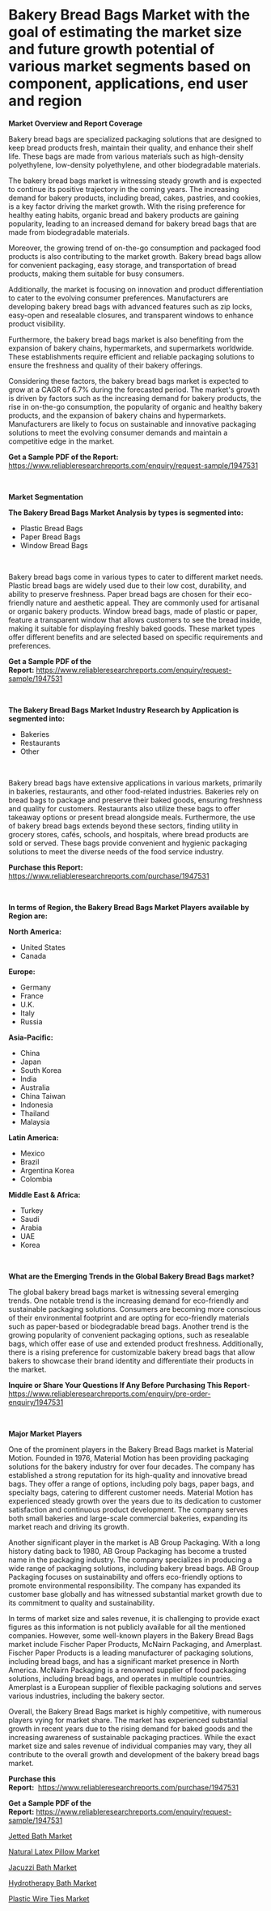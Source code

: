 <p><h1>Bakery Bread Bags Market with the goal of estimating the market size and future growth potential of various market segments based on component, applications, end user and region</h1></p><p><strong>Market Overview and Report Coverage</strong></p>
<p><p>Bakery bread bags are specialized packaging solutions that are designed to keep bread products fresh, maintain their quality, and enhance their shelf life. These bags are made from various materials such as high-density polyethylene, low-density polyethylene, and other biodegradable materials.</p><p>The bakery bread bags market is witnessing steady growth and is expected to continue its positive trajectory in the coming years. The increasing demand for bakery products, including bread, cakes, pastries, and cookies, is a key factor driving the market growth. With the rising preference for healthy eating habits, organic bread and bakery products are gaining popularity, leading to an increased demand for bakery bread bags that are made from biodegradable materials.</p><p>Moreover, the growing trend of on-the-go consumption and packaged food products is also contributing to the market growth. Bakery bread bags allow for convenient packaging, easy storage, and transportation of bread products, making them suitable for busy consumers.</p><p>Additionally, the market is focusing on innovation and product differentiation to cater to the evolving consumer preferences. Manufacturers are developing bakery bread bags with advanced features such as zip locks, easy-open and resealable closures, and transparent windows to enhance product visibility.</p><p>Furthermore, the bakery bread bags market is also benefiting from the expansion of bakery chains, hypermarkets, and supermarkets worldwide. These establishments require efficient and reliable packaging solutions to ensure the freshness and quality of their bakery offerings.</p><p>Considering these factors, the bakery bread bags market is expected to grow at a CAGR of 6.7% during the forecasted period. The market's growth is driven by factors such as the increasing demand for bakery products, the rise in on-the-go consumption, the popularity of organic and healthy bakery products, and the expansion of bakery chains and hypermarkets. Manufacturers are likely to focus on sustainable and innovative packaging solutions to meet the evolving consumer demands and maintain a competitive edge in the market.</p></p>
<p><strong>Get a Sample PDF of the Report:</strong> <a href="https://www.reliableresearchreports.com/enquiry/request-sample/1947531">https://www.reliableresearchreports.com/enquiry/request-sample/1947531</a></p>
<p>&nbsp;</p>
<p><strong>Market Segmentation</strong></p>
<p><strong>The Bakery Bread Bags Market Analysis by types is segmented into:</strong></p>
<p><ul><li>Plastic Bread Bags</li><li>Paper Bread Bags</li><li>Window Bread Bags</li></ul></p>
<p>&nbsp;</p>
<p><p>Bakery bread bags come in various types to cater to different market needs. Plastic bread bags are widely used due to their low cost, durability, and ability to preserve freshness. Paper bread bags are chosen for their eco-friendly nature and aesthetic appeal. They are commonly used for artisanal or organic bakery products. Window bread bags, made of plastic or paper, feature a transparent window that allows customers to see the bread inside, making it suitable for displaying freshly baked goods. These market types offer different benefits and are selected based on specific requirements and preferences.</p></p>
<p><strong>Get a Sample PDF of the Report:</strong>&nbsp;<a href="https://www.reliableresearchreports.com/enquiry/request-sample/1947531">https://www.reliableresearchreports.com/enquiry/request-sample/1947531</a></p>
<p>&nbsp;</p>
<p><strong>The Bakery Bread Bags Market Industry Research by Application is segmented into:</strong></p>
<p><ul><li>Bakeries</li><li>Restaurants</li><li>Other</li></ul></p>
<p>&nbsp;</p>
<p><p>Bakery bread bags have extensive applications in various markets, primarily in bakeries, restaurants, and other food-related industries. Bakeries rely on bread bags to package and preserve their baked goods, ensuring freshness and quality for customers. Restaurants also utilize these bags to offer takeaway options or present bread alongside meals. Furthermore, the use of bakery bread bags extends beyond these sectors, finding utility in grocery stores, cafés, schools, and hospitals, where bread products are sold or served. These bags provide convenient and hygienic packaging solutions to meet the diverse needs of the food service industry.</p></p>
<p><strong>Purchase this Report:</strong>&nbsp; <a href="https://www.reliableresearchreports.com/purchase/1947531">https://www.reliableresearchreports.com/purchase/1947531</a></p>
<p>&nbsp;</p>
<p><strong>In terms of Region, the Bakery Bread Bags Market Players available by Region are:</strong></p>
<p>
    <p> <strong> North America: </strong>
        <ul>
            <li>United States</li>
            <li>Canada</li>
        </ul>
        </p> 
    <p> <strong> Europe: </strong>
        <ul>
            <li>Germany</li>
            <li>France</li>
            <li>U.K.</li>
            <li>Italy</li>
            <li>Russia</li>
        </ul>
        </p> 
    <p> <strong> Asia-Pacific: </strong>
        <ul>
            <li>China</li>
            <li>Japan</li>
            <li>South Korea</li>
            <li>India</li>
            <li>Australia</li>
            <li>China Taiwan</li>
            <li>Indonesia</li>
            <li>Thailand</li>
            <li>Malaysia</li>
        </ul>
        </p> 
    <p> <strong> Latin America: </strong>
        <ul>
            <li>Mexico</li>
            <li>Brazil</li>
            <li>Argentina Korea</li>
            <li>Colombia</li>
        </ul>
        </p> 
    <p> <strong> Middle East & Africa: </strong>
        <ul>
            <li>Turkey</li>
            <li>Saudi</li>
            <li>Arabia</li>
            <li>UAE</li>
            <li>Korea</li>
        </ul>
    </p>
    </p>
<p>&nbsp;</p>
<p><strong>What are the Emerging Trends in the Global Bakery Bread Bags market?</strong></p>
<p><p>The global bakery bread bags market is witnessing several emerging trends. One notable trend is the increasing demand for eco-friendly and sustainable packaging solutions. Consumers are becoming more conscious of their environmental footprint and are opting for eco-friendly materials such as paper-based or biodegradable bread bags. Another trend is the growing popularity of convenient packaging options, such as resealable bags, which offer ease of use and extended product freshness. Additionally, there is a rising preference for customizable bakery bread bags that allow bakers to showcase their brand identity and differentiate their products in the market.</p></p>
<p><strong>Inquire or Share Your Questions If Any Before Purchasing This Report</strong>- <a href="https://www.reliableresearchreports.com/enquiry/pre-order-enquiry/1947531">https://www.reliableresearchreports.com/enquiry/pre-order-enquiry/1947531</a></p>
<p>&nbsp;</p>
<p><strong>Major Market Players</strong></p>
<p><p>One of the prominent players in the Bakery Bread Bags market is Material Motion. Founded in 1976, Material Motion has been providing packaging solutions for the bakery industry for over four decades. The company has established a strong reputation for its high-quality and innovative bread bags. They offer a range of options, including poly bags, paper bags, and specialty bags, catering to different customer needs. Material Motion has experienced steady growth over the years due to its dedication to customer satisfaction and continuous product development. The company serves both small bakeries and large-scale commercial bakeries, expanding its market reach and driving its growth.</p><p>Another significant player in the market is AB Group Packaging. With a long history dating back to 1980, AB Group Packaging has become a trusted name in the packaging industry. The company specializes in producing a wide range of packaging solutions, including bakery bread bags. AB Group Packaging focuses on sustainability and offers eco-friendly options to promote environmental responsibility. The company has expanded its customer base globally and has witnessed substantial market growth due to its commitment to quality and sustainability.</p><p>In terms of market size and sales revenue, it is challenging to provide exact figures as this information is not publicly available for all the mentioned companies. However, some well-known players in the Bakery Bread Bags market include Fischer Paper Products, McNairn Packaging, and Amerplast. Fischer Paper Products is a leading manufacturer of packaging solutions, including bread bags, and has a significant market presence in North America. McNairn Packaging is a renowned supplier of food packaging solutions, including bread bags, and operates in multiple countries. Amerplast is a European supplier of flexible packaging solutions and serves various industries, including the bakery sector.</p><p>Overall, the Bakery Bread Bags market is highly competitive, with numerous players vying for market share. The market has experienced substantial growth in recent years due to the rising demand for baked goods and the increasing awareness of sustainable packaging practices. While the exact market size and sales revenue of individual companies may vary, they all contribute to the overall growth and development of the bakery bread bags market.</p></p>
<p><strong>Purchase this Report:</strong>&nbsp;&nbsp;<a href="https://www.reliableresearchreports.com/purchase/1947531">https://www.reliableresearchreports.com/purchase/1947531</a></p>
<p></p>
<p><strong>Get a Sample PDF of the Report:</strong>&nbsp;<a href="https://www.reliableresearchreports.com/enquiry/request-sample/1947531">https://www.reliableresearchreports.com/enquiry/request-sample/1947531</a></p>
<p><p><a href="https://github.com/rexevange/Market-Research-Report-List-2/blob/main/jetted-bath-market.md">Jetted Bath Market</a></p><p><a href="https://github.com/FassouRP/Market-Research-Report-List-2/blob/main/natural-latex-pillow-market.md">Natural Latex Pillow Market</a></p><p><a href="https://github.com/lilstefpacute/Market-Research-Report-List-2/blob/main/jacuzzi-bath-market.md">Jacuzzi Bath Market</a></p><p><a href="https://github.com/Chiragrp26/Market-Research-Report-List-2/blob/main/hydrotherapy-bath-market.md">Hydrotherapy Bath Market</a></p><p><a href="https://github.com/AKSHATREPORTPRIME/Market-Research-Report-List-2/blob/main/plastic-wire-ties-market.md">Plastic Wire Ties Market</a></p></p>